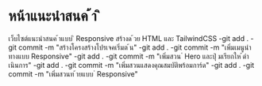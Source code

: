 # หน้าแนะนําสนค ้า ิ
เว็บไซต์แนะนําสนค ้าแบบ ิ Responsive สร้างด ้วย HTML และ TailwindCSS
-git add .
-git commit -m "สร้างโครงสร้างโปรเจคเริ่มต ้น"
-git add .
-git commit -m "เพิ่มเมนูนําทางแบบ Responsive"
-git add .
-git commit -m "เพิ่มสวน ่ Hero และปุ่ มเรียกให ้ดําเนินการ"
-git add .
-git commit -m "เพิ่มสวนแสดงคุณสมบัติพร้อมการ์ด"
-git add .
-git commit -m "เพิ่มสวนท ้ายแบบ ่ Responsive"